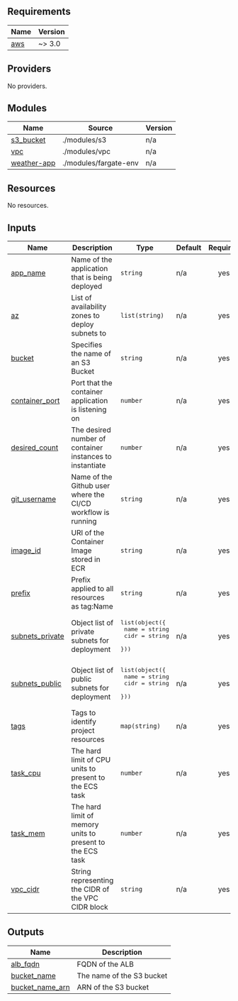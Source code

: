 <!-- BEGIN_TF_DOCS -->
## Requirements

| Name | Version |
|------|---------|
| <a name="requirement_aws"></a> [aws](#requirement\_aws) | ~> 3.0 |

## Providers

No providers.

## Modules

| Name | Source | Version |
|------|--------|---------|
| <a name="module_s3_bucket"></a> [s3\_bucket](#module\_s3\_bucket) | ./modules/s3 | n/a |
| <a name="module_vpc"></a> [vpc](#module\_vpc) | ./modules/vpc | n/a |
| <a name="module_weather-app"></a> [weather-app](#module\_weather-app) | ./modules/fargate-env | n/a |

## Resources

No resources.

## Inputs

| Name | Description | Type | Default | Required |
|------|-------------|------|---------|:--------:|
| <a name="input_app_name"></a> [app\_name](#input\_app\_name) | Name of the application that is being deployed | `string` | n/a | yes |
| <a name="input_az"></a> [az](#input\_az) | List of availability zones to deploy subnets to | `list(string)` | n/a | yes |
| <a name="input_bucket"></a> [bucket](#input\_bucket) | Specifies the name of an S3 Bucket | `string` | n/a | yes |
| <a name="input_container_port"></a> [container\_port](#input\_container\_port) | Port that the container application is listening on | `number` | n/a | yes |
| <a name="input_desired_count"></a> [desired\_count](#input\_desired\_count) | The desired number of container instances to instantiate | `number` | n/a | yes |
| <a name="input_git_username"></a> [git\_username](#input\_git\_username) | Name of the Github user where the CI/CD workflow is running | `string` | n/a | yes |
| <a name="input_image_id"></a> [image\_id](#input\_image\_id) | URI of the Container Image stored in ECR | `string` | n/a | yes |
| <a name="input_prefix"></a> [prefix](#input\_prefix) | Prefix applied to all resources as tag:Name | `string` | n/a | yes |
| <a name="input_subnets_private"></a> [subnets\_private](#input\_subnets\_private) | Object list of private subnets for deployment | <pre>list(object({<br>    name = string<br>    cidr = string<br>  }))</pre> | n/a | yes |
| <a name="input_subnets_public"></a> [subnets\_public](#input\_subnets\_public) | Object list of public subnets for deployment | <pre>list(object({<br>    name = string<br>    cidr = string<br>  }))</pre> | n/a | yes |
| <a name="input_tags"></a> [tags](#input\_tags) | Tags to identify project resources | `map(string)` | n/a | yes |
| <a name="input_task_cpu"></a> [task\_cpu](#input\_task\_cpu) | The hard limit of CPU units to present to the ECS task | `number` | n/a | yes |
| <a name="input_task_mem"></a> [task\_mem](#input\_task\_mem) | The hard limit of memory units to present to the ECS task | `number` | n/a | yes |
| <a name="input_vpc_cidr"></a> [vpc\_cidr](#input\_vpc\_cidr) | String representing the CIDR of the VPC CIDR block | `string` | n/a | yes |

## Outputs

| Name | Description |
|------|-------------|
| <a name="output_alb_fqdn"></a> [alb\_fqdn](#output\_alb\_fqdn) | FQDN of the ALB |
| <a name="output_bucket_name"></a> [bucket\_name](#output\_bucket\_name) | The name of the S3 bucket |
| <a name="output_bucket_name_arn"></a> [bucket\_name\_arn](#output\_bucket\_name\_arn) | ARN of the S3 bucket |
<!-- END_TF_DOCS -->